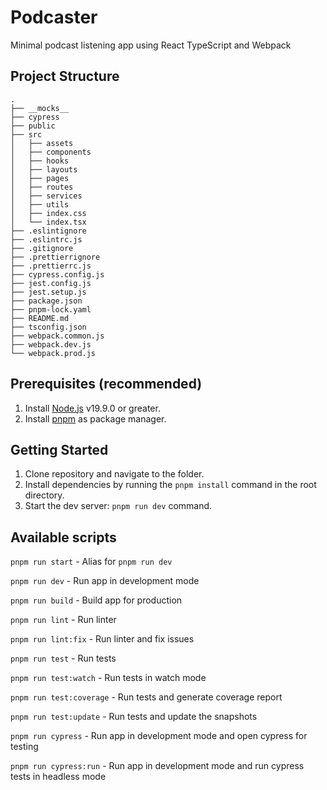 # Podcaster

Minimal podcast listening app using React TypeScript and Webpack

## Project Structure

```
.
├── __mocks__
├── cypress
├── public
├── src
│   ├── assets
│   ├── components
│   ├── hooks
│   ├── layouts
│   ├── pages
│   ├── routes
│   ├── services
│   ├── utils
│   ├── index.css
│   └── index.tsx
├── .eslintignore
├── .eslintrc.js
├── .gitignore
├── .prettierrignore
├── .prettierrc.js
├── cypress.config.js
├── jest.config.js
├── jest.setup.js
├── package.json
├── pnpm-lock.yaml
├── README.md
├── tsconfig.json
├── webpack.common.js
├── webpack.dev.js
└── webpack.prod.js
```

## Prerequisites (recommended)

1. Install [Node.js](https://nodejs.org/) v19.9.0 or greater.
2. Install [pnpm](https://pnpm.io/) as package manager.

## Getting Started

1. Clone repository and navigate to the folder.
2. Install dependencies by running the `pnpm install` command in the root directory.
3. Start the dev server: `pnpm run dev` command.


## Available scripts

`pnpm run start` - Alias for `pnpm run dev`

`pnpm run dev` - Run app in development mode

`pnpm run build` - Build app for production

`pnpm run lint` - Run linter

`pnpm run lint:fix` - Run linter and fix issues

`pnpm run test` - Run tests

`pnpm run test:watch` - Run tests in watch mode

`pnpm run test:coverage` - Run tests and generate coverage report

`pnpm run test:update` - Run tests and update the snapshots

`pnpm run cypress` - Run app in development mode and open cypress for testing

`pnpm run cypress:run` - Run app in development mode and run cypress tests in headless mode